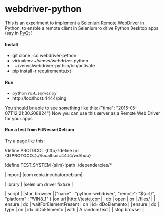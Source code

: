 webdriver-python
================

This is an experiment to implement a [Selenium Remote WebDriver](https://code.google.com/p/selenium/wiki/JsonWireProtocol) in Python, to enable a remote
client in Selenium to drive Python Desktop apps (say in [PyQt](https://wiki.python.org/moin/PyQt) ).

#### Install

* git clone <this repo>; cd webdriver-python
* virtualenv ~/venvs/webdriver-python
* . ~/venvs/webdriver-python/bin/activate
* pip install -r requirements.txt


#### Run

* python rest_server.py
* http://localhost:4444/ping

You should be able to see something like this: {"time": "2015-05-07T12:21:30.208824"}
Now you can use this server as a Remote Web Driver for your apps.

#### Run a test from FitNesse/Xebium

Try a page like this:

!define PROTOCOL {http}
!define url {${PROTOCOL}://localhost:4444/wd/hub}

!define TEST_SYSTEM {slim} 
!path ./dependencies/*

|import|
|com.xebia.incubator.xebium|

|library |
|selenium driver fixture |

| script |
|start browser |{"name" : "python-webdriver", "remote": "${url}", "platform" : "WIN8_1" } |on url    |http://teste.com|
| do | open | on | /files/ |
| ensure | do | waitForElementPresent | on | id=idDoElemento |
| ensure | do | type | on | id= idDoElemento | with | A random text |
| stop browser |

